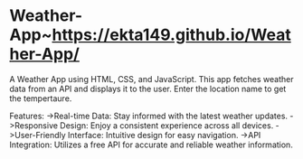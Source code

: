 # Weather-App~https://ekta149.github.io/Weather-App/
A Weather App using HTML, CSS, and JavaScript. This app fetches weather data from an API and displays it to the user.
Enter the location name to get the tempertaure. 

Features:
->Real-time Data: Stay informed with the latest weather updates.
->Responsive Design: Enjoy a consistent experience across all devices.
->User-Friendly Interface: Intuitive design for easy navigation.
->API Integration: Utilizes a free API for accurate and reliable weather information.
 

